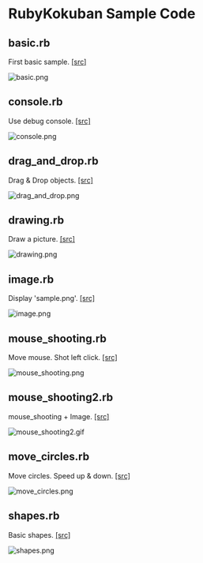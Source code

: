 RubyKokuban Sample Code
===============

## basic.rb
First basic sample. [[src]](https://github.com/ongaeshi/rubykokuban-sample/blob/master/basic.rb)

![basic.png](https://raw.github.com/ongaeshi/rubykokuban-sample/master/images/basic.png)

## console.rb
Use debug console. [[src]](https://github.com/ongaeshi/rubykokuban-sample/blob/master/console.rb)

![console.png](https://raw.github.com/ongaeshi/rubykokuban-sample/master/images/console.png)

## drag_and_drop.rb
Drag & Drop objects. [[src]](https://github.com/ongaeshi/rubykokuban-sample/blob/master/drag_and_drop.rb)

![drag_and_drop.png](https://raw.github.com/ongaeshi/rubykokuban-sample/master/images/drag_and_drop.png)

## drawing.rb
Draw a picture. [[src]](https://github.com/ongaeshi/rubykokuban-sample/blob/master/drawing.rb)

![drawing.png](https://raw.github.com/ongaeshi/rubykokuban-sample/master/images/drawing.png)

## image.rb
Display 'sample.png'. [[src]](https://github.com/ongaeshi/rubykokuban-sample/blob/master/image.rb)

![image.png](https://raw.github.com/ongaeshi/rubykokuban-sample/master/images/image.png)

## mouse_shooting.rb
Move mouse. Shot left click. [[src]](https://github.com/ongaeshi/rubykokuban-sample/blob/master/mouse_shooting.rb)

![mouse_shooting.png](https://raw.github.com/ongaeshi/rubykokuban-sample/master/images/mouse_shooting.png)

## mouse_shooting2.rb
mouse_shooting + Image. [[src]](https://github.com/ongaeshi/rubykokuban-sample/blob/master/mouse_shooting2.rb)

![mouse_shooting2.gif](https://raw.github.com/ongaeshi/rubykokuban-sample/master/images/mouse_shooting2.gif)

## move_circles.rb
Move circles. Speed up & down. [[src]](https://github.com/ongaeshi/rubykokuban-sample/blob/master/move_circles.rb)

![move_circles.png](https://raw.github.com/ongaeshi/rubykokuban-sample/master/images/move_circles.png)

## shapes.rb
Basic shapes. [[src]](https://github.com/ongaeshi/rubykokuban-sample/blob/master/shapes.rb)

![shapes.png](https://raw.github.com/ongaeshi/rubykokuban-sample/master/images/shapes.png)


